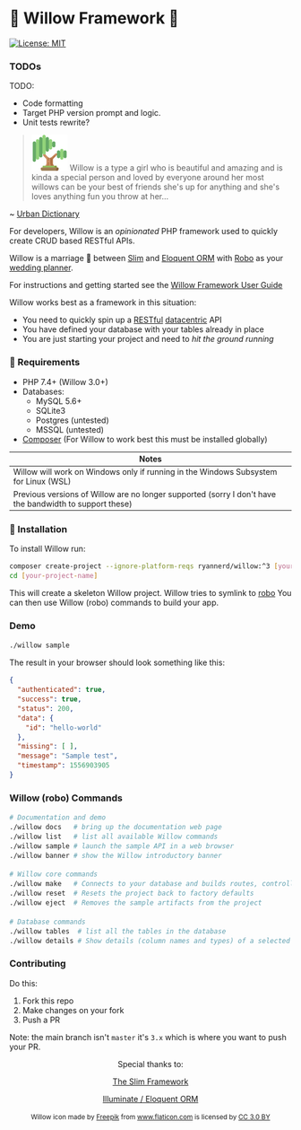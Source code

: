 # 🌳 Willow Framework 🌳

[![License: MIT](https://img.shields.io/badge/License-MIT-yellow.svg)](https://opensource.org/licenses/MIT)

### TODOs
TODO:
- Code formatting
- Target PHP version prompt and logic.
- Unit tests rewrite?


>[![willow](https://raw.githubusercontent.com/RyanNerd/willow/master/willow.png)](https://willow.plexie.com/app/#/public/project/f66cdc9e-18dd-419c-8575-0c8901152cd3) Willow is a type a girl who is beautiful and amazing and is kinda a special person and loved by everyone around her
>most willows can be your best of friends she's up for anything and she's loves anything fun you throw at her...

~ [Urban Dictionary](https://www.urbandictionary.com/define.php?term=Willow)

For developers, Willow is an _opinionated_ PHP framework used to quickly create CRUD based RESTful APIs.

Willow is a marriage 💒 between [Slim](http://slimframework.com) and [Eloquent ORM](https://github.com/illuminate/database)
with [Robo](http://robo.li/) as your [wedding planner](https://en.wikipedia.org/wiki/Wedding_planner).

For instructions and getting started see the [Willow Framework User Guide](https://www.notion.so/Willow-Framework-Users-Guide-bf56317580884ccd95ed8d3889f83c72)

Willow works best as a framework in this situation:
* You need to quickly spin up a [RESTful](https://restfulapi.net/) [datacentric](https://www.codecademy.com/articles/what-is-crud) API
* You have defined your database with your tables already in place
* You are just starting your project and need to _hit the ground running_

### 📃 Requirements
* PHP 7.4+ (Willow 3.0+)
* Databases:
    - MySQL 5.6+
    - SQLite3
    - Postgres (untested)
    - MSSQL (untested)
* [Composer](https://getcomposer.org) (For Willow to work best this must be installed globally)

|Notes|
| --- |
|Willow will work on Windows only if running in the Windows Subsystem for Linux (WSL)|
|Previous versions of Willow are no longer supported (sorry I don't have the bandwidth to support these)|

### 💾 Installation
To install Willow run:

```bash
composer create-project --ignore-platform-reqs ryannerd/willow:^3 [your-project-name]
cd [your-project-name]
```

This will create a skeleton Willow project. Willow tries to symlink to [robo](https://robo.li/) You can then use Willow (robo) commands to build your app.

### Demo

```bash
./willow sample
```

The result in your browser should look something like this:

```json
{
  "authenticated": true,
  "success": true,
  "status": 200,
  "data": {
    "id": "hello-world"
  },
  "missing": [ ],
  "message": "Sample test",
  "timestamp": 1556903905
}
```

###  Willow (robo) Commands

```bash
# Documentation and demo
./willow docs   # bring up the documentation web page
./willow list   # list all available Willow commands
./willow sample # launch the sample API in a web browser
./willow banner # show the Willow introductory banner

# Willow core commands
./willow make   # Connects to your database and builds routes, controllers, models, actions, etc.
./willow reset  # Resets the project back to factory defaults
./willow eject  # Removes the sample artifacts from the project

# Database commands
./willow tables  # list all the tables in the database
./willow details # Show details (column names and types) of a selected table
```

### Contributing

Do this:
1. Fork this repo
2. Make changes on your fork
3. Push a PR

Note: the main branch isn't `master` it's `3.x` which is where you want to push your PR.


<div align="center">

Special thanks to:

[The Slim Framework](https://slimframework.com)

[Illuminate / Eloquent ORM](https://github.com/illuminate/database)

<small>
Willow icon made by <a href="https://www.freepik.com/" title="Freepik">Freepik</a>
from <a href="https://www.flaticon.com/" title="Flaticon">www.flaticon.com</a>
is licensed by <a href="http://creativecommons.org/licenses/by/3.0/" title="Creative Commons BY 3.0" target="_blank">CC 3.0 BY</a>
</small>
</div>
